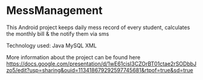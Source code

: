 # MessManagement
This Android project keeps daily mess record of every student, calculates the monthly bill &amp; the notify them via sms 

Technology used:
Java
MySQL
XML

More information about the project can be found here
https://docs.google.com/presentation/d/1wE61cisI3CZOrBT01ctae2rSODbbJzo5/edit?usp=sharing&ouid=113418679292597745681&rtpof=true&sd=true 
